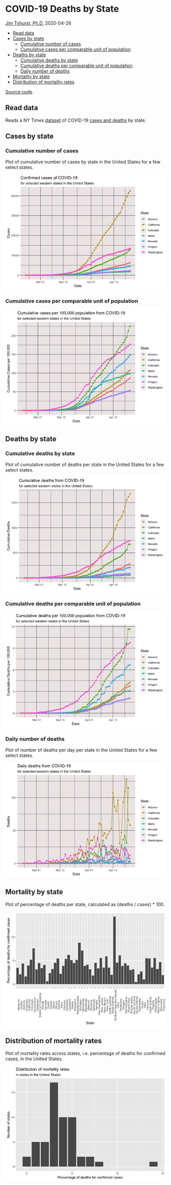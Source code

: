 COVID-19 Deaths by State
================
[Jim Tyhurst, Ph.D.](https://www.jimtyhurst.com/)
2020-04-26

  - [Read data](#read-data)
  - [Cases by state](#cases-by-state)
      - [Cumulative number of cases](#cumulative-number-of-cases)
      - [Cumulative cases per comparable unit of
        population](#cumulative-cases-per-comparable-unit-of-population)
  - [Deaths by state](#deaths-by-state)
      - [Cumulative deaths by state](#cumulative-deaths-by-state)
      - [Cumulative deaths per comparable unit of
        population](#cumulative-deaths-per-comparable-unit-of-population)
      - [Daily number of deaths](#daily-number-of-deaths)
  - [Mortality by state](#mortality-by-state)
  - [Distribution of mortality rates](#distribution-of-mortality-rates)

[Source code](./covid19_deaths_by_state.Rmd).

## Read data

Reads a NY Times
[dataset](https://www.nytimes.com/interactive/2020/us/coronavirus-us-cases.html)
of COVID-19 [cases and
deaths](https://github.com/nytimes/covid-19-data/blob/master/us-states.csv)
by state.

## Cases by state

### Cumulative number of cases

Plot of cumulative number of cases by state in the United States for a
few select states.

![](covid19_deaths_by_state_files/figure-gfm/cases_by_state-1.png)<!-- -->

### Cumulative cases per comparable unit of population

![](covid19_deaths_by_state_files/figure-gfm/cases_by_state_per_unit-1.png)<!-- -->

## Deaths by state

### Cumulative deaths by state

Plot of cumulative number of deaths per state in the United States for a
few select states.

![](covid19_deaths_by_state_files/figure-gfm/deaths_by_state-1.png)<!-- -->

### Cumulative deaths per comparable unit of population

![](covid19_deaths_by_state_files/figure-gfm/deaths_by_state_per_unit-1.png)<!-- -->

### Daily number of deaths

Plot of number of deaths per day per state in the United States for a
few select states.

![](covid19_deaths_by_state_files/figure-gfm/daily_deaths_by_state-1.png)<!-- -->

## Mortality by state

Plot of percentage of deaths per state, calculated as (deaths / cases)
\* 100.

![](covid19_deaths_by_state_files/figure-gfm/mortality_by_state-1.png)<!-- -->

## Distribution of mortality rates

Plot of mortality rates across states, i.e. percentage of deaths for
confirmed cases, in the United States.

![](covid19_deaths_by_state_files/figure-gfm/mortality_distribution-1.png)<!-- -->
